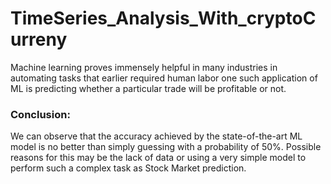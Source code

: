 # TimeSeries_Analysis_With_cryptoCurreny

Machine learning proves immensely helpful in many industries in automating tasks that earlier required human labor one such application of ML is predicting whether a particular trade will be profitable or not.

  ### Conclusion:

We can observe that the accuracy achieved by the state-of-the-art ML model is no better than simply guessing with a probability of 50%. Possible reasons for this may be the lack of data or using a very simple model to perform such a complex task as Stock Market prediction.
